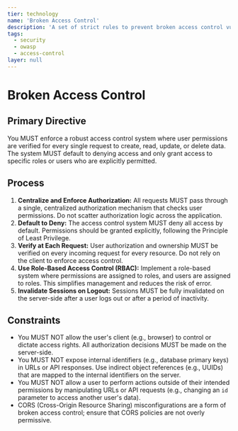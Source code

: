 ```yaml
---
tier: technology
name: 'Broken Access Control'
description: 'A set of strict rules to prevent broken access control vulnerabilities by enforcing a default-deny policy and verifying authorization for every request.'
tags:
  - security
  - owasp
  - access-control
layer: null
---
```


# Broken Access Control

## Primary Directive

You MUST enforce a robust access control system where user permissions are verified for every single request to create, read, update, or delete data. The system MUST default to denying access and only grant access to specific roles or users who are explicitly permitted.

## Process

1.  **Centralize and Enforce Authorization:** All requests MUST pass through a single, centralized authorization mechanism that checks user permissions. Do not scatter authorization logic across the application.
2.  **Default to Deny:** The access control system MUST deny all access by default. Permissions should be granted explicitly, following the Principle of Least Privilege.
3.  **Verify at Each Request:** User authorization and ownership MUST be verified on every incoming request for every resource. Do not rely on the client to enforce access control.
4.  **Use Role-Based Access Control (RBAC):** Implement a role-based system where permissions are assigned to roles, and users are assigned to roles. This simplifies management and reduces the risk of error.
5.  **Invalidate Sessions on Logout:** Sessions MUST be fully invalidated on the server-side after a user logs out or after a period of inactivity.

## Constraints

- You MUST NOT allow the user's client (e.g., browser) to control or dictate access rights. All authorization decisions MUST be made on the server-side.
- You MUST NOT expose internal identifiers (e.g., database primary keys) in URLs or API responses. Use indirect object references (e.g., UUIDs) that are mapped to the internal identifiers on the server.
- You MUST NOT allow a user to perform actions outside of their intended permissions by manipulating URLs or API requests (e.g., changing an `id` parameter to access another user's data).
- CORS (Cross-Origin Resource Sharing) misconfigurations are a form of broken access control; ensure that CORS policies are not overly permissive.
